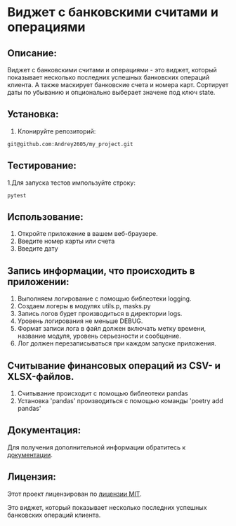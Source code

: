 # Виджет с банковскими считами и операциями

## Описание:

Виджет с банковскими считами и операциями - это виджет, который показывает несколько последних успешных банковских операций клиента. А также маскирует банковские счета и номера карт. Сортирует даты по убыванию и опционально выберает значене под ключ state.

## Установка:

1. Клонируйте репозиторий:
```
git@github.com:Andrey2605/my_project.git
```
## Тестирование:

1.Для запуска тестов импользуйте строку:
```
pytest
```
## Использование:

1. Откройте приложение в вашем веб-браузере.
2. Введите номер карты или счета
3. Введите дату

## Запись информации, что происходить в приложении:

1. Выполняем логирование с помощью библеотеки logging.
2. Создаем логеры в модулях utils.p, masks.py
3. Запись логов будет производиться в директории logs.
4. Уровень логирования не меньше DEBUG.
5. Формат записи лога в файл должен включать метку времени, название модуля, уровень серьезности и сообщение.
6. Лог должен перезаписываться при каждом запуске приложения.

## Cчитывание финансовых операций из CSV- и XLSX-файлов.

1. Считывание происходит с помощью библеотеки pandas
2. Установка 'pandas' производиться с помощью команды 'poetry add pandas'

## Документация:

Для получения дополнительной информации обратитесь к [документации](docs/README.md).

## Лицензия:

Этот проект лицензирован по [лицензии MIT](LICENSE).


Это виджет, который показывает несколько последних успешных банковских операций клиента.